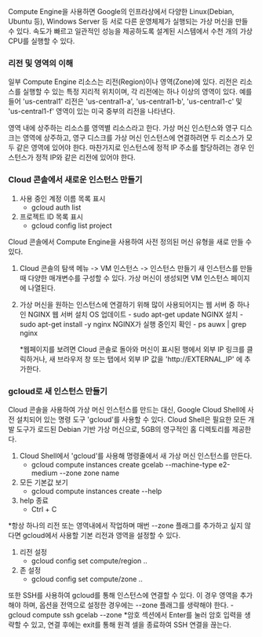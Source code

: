 Compute Engine을 사용하면 Google의 인프라상에서 다양한 Linux(Debian, Ubuntu 등), Windows Server 등 서로 다른 운영체제가 실행되는 가상 머신을 만들 수 있다.
속도가 빠르고 일관적인 성능을 제공하도록 설계된 시스템에서 수천 개의 가상 CPU를 실행할 수 있다.

### 리전 및 영역의 이해

일부 Compute Engine 리소스는 리전(Region)이나 영역(Zone)에 있다.
리전은 리소스를 실행할 수 있는 특정 지리적 위치이며, 각 리전에는 하나 이상의 영역이 있다.
예를 들어 'us-central1' 리전은 'us-central1-a', 'us-central1-b', 'us-central1-c' 및 'us-central1-f' 영역이 있는 미국 중부의 리전을 나타낸다.

영역 내에 상주하는 리소스를 영역별 리소스라고 한다.
가상 머신 인스턴스와 영구 디스크는 영역에 상주하고, 영구 디스크를 가상 머신 인스턴스에 연결하려면 두 리소스가 모두 같은 영역에 있어야 한다.
마찬가지로 인스턴스에 정적 IP 주소를 할당하려는 경우 인스턴스가 정적 IP와 같은 리전에 있어야 한다.

### Cloud 콘솔에서 새로운 인스턴스 만들기

1. 사용 중인 계정 이름 목록 표시
	- gcloud auth list
2. 프로젝트 ID 목록 표시
	- gcloud config list project

Cloud 콘솔에서 Compute Engine을 사용하여 사전 정의된 머신 유형을 새로 만들 수 있다.

1. Cloud 콘솔의 탐색 메뉴 -> VM 인스턴스 -> 인스턴스 만들기
	새 인스턴스를 만들 때 다양한 매개변수를 구성할 수 있다.
	가상 머신이 생성되면 VM 인스턴스 페이지에 나열된다.
2. 가상 머신을 원하는 인스턴스에 연결하기 위해 많이 사용되어지는 웹 서버 중 하나인 NGINX 웹 서버 설치
	OS 업데이트
		- sudo apt-get update
	NGINX 설치
		- sudo apt-get install -y nginx
	NGINX가 실행 중인지 확인
		- ps auwx | grep nginx
	
	*웹페이지를 보려면 Cloud 콘솔로 돌아와 머신이 표시된 행에서 외부 IP 링크를 클릭하거나, 새 브라우저 창 또는 탭에서 외부 IP 값을 'http://EXTERNAL_IP' 에 추가한다.

### gcloud로 새 인스턴스 만들기

Cloud 콘솔을 사용하여 가상 머신 인스턴스를 만드는 대신, Google Cloud Shell에 사전 설치되어 있는 명령 도구 'gcloud'를 사용할 수 있다.
Cloud Shell은 필요한 모든 개발 도구가 로드된 Debian 기반 가상 머신으로, 5GB의 영구적인 홈 디렉토리를 제공한다.

1. Cloud Shell에서 'gcloud'를 사용해 명령줄에서 새 가상 머신 인스턴스를 만든다.
	- gcloud compute instances create gcelab --machine-type e2-medium --zone zone name
2. 모든 기본값 보기
	- gcloud compute instances create --help
3. help 종료
	- Ctrl + C

*항상 하나의 리전 또는 영역내에서 작업하며 매번 --zone 플래그를 추가하고 싶지 않다면 gcloud에서 사용할 기본 리전과 영역을 설정할 수 있다.
1. 리전 설정
	- gcloud config set compute/region ..
2. 존 설정
	- gcloud config set compute/zone ..

또한 SSH를 사용하여 gcloud를 통해 인스턴스에 연결할 수 있다.
이 경우 영역을 추가해야 하며, 옵션을 전역으로 설정한 경우에는 --zone 플래그를 생략해야 한다.
	- gcloud compute ssh gcelab --zone
	*암호 섹션에서 Enter를 눌러 암호 입력을 생략할 수 있고, 연결 후에는 exit를 통해 원격 셀을 종료하여 SSH 연결을 끊는다. 